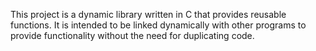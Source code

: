 This project is a dynamic library written in C that provides reusable functions. It is intended to be linked dynamically with other programs to provide functionality without the need for duplicating code.
